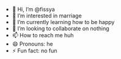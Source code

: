 - 👋 Hi, I’m @fissya
- 👀 I’m interested in marriage
- 🌱 I’m currently learning how to be happy
- 💞️ I’m looking to collaborate on nothing
- 📫 How to reach me huh
- 😄 Pronouns: he
- ⚡ Fun fact: no fun

<!---
fissya/fissya is a ✨ special ✨ repository because its `README.md` (this file) appears on your GitHub profile.
You can click the Preview link to take a look at your changes.
--->
